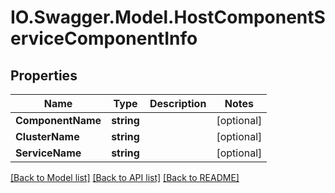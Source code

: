 # IO.Swagger.Model.HostComponentServiceComponentInfo
## Properties

Name | Type | Description | Notes
------------ | ------------- | ------------- | -------------
**ComponentName** | **string** |  | [optional] 
**ClusterName** | **string** |  | [optional] 
**ServiceName** | **string** |  | [optional] 

[[Back to Model list]](../README.md#documentation-for-models) [[Back to API list]](../README.md#documentation-for-api-endpoints) [[Back to README]](../README.md)

